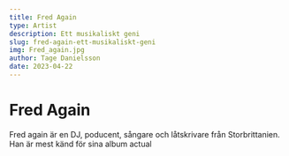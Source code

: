 ```yaml
---
title: Fred Again
type: Artist
description: Ett musikaliskt geni
slug: fred-again-ett-musikaliskt-geni
img: Fred_again.jpg
author: Tage Danielsson
date: 2023-04-22
---
```


# Fred Again

Fred again är en DJ, poducent, sångare och låtskrivare från Storbrittanien. Han är mest känd för sina album actual
